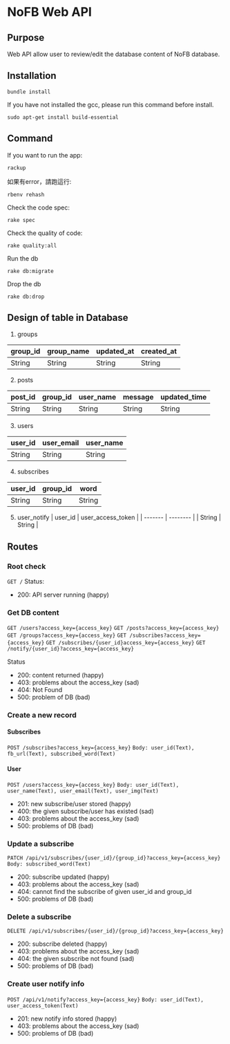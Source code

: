 # NoFB Web API
## Purpose
Web API allow user to review/edit the database content of NoFB database.

## Installation
```bash=
bundle install
```
If you have not installed the gcc, please run this command before install.
```bash=
sudo apt-get install build-essential
```

## Command
If you want to run the app:
```bash=
rackup
```

如果有error，請跑這行:
```bash=
rbenv rehash
```

Check the code spec:
```bash=
rake spec
```

Check the quality of code:
```bash=
rake quality:all
```

Run the db
```bash=
rake db:migrate
```

Drop the db
```bash=
rake db:drop
```

## Design of table in Database
1. groups

| group_id | group_name | updated_at | created_at |
| -------- | ---------- | ---------- | ---------- |
| String   | String     | String   | String   |

2. posts

| post_id | group_id | user_name | message | updated_time |
| ------- | -------- | ------- | ------- | ------------ |
| String  | String   | String  | String  | String       |

3. users

| user_id | user_email | user_name |
| ------- | ---------- | ------------ |
| String  | String     | String       |

4. subscribes

| user_id | group_id | word   |
| ------- | -------- | ------ |
| String  | String   | String |

5. user_notify
| user_id | user_access_token | 
| ------- | -------- | 
| String  | String   |

## Routes
### Root check
`GET /`
Status:
- 200: API server running (happy)

### Get DB content

`GET /users?access_key={access_key}`
`GET /posts?access_key={access_key}`
`GET /groups?access_key={access_key}`
`GET /subscribes?access_key={access_key}`
`GET /subscribes/{user_id}access_key={access_key}`
`GET /notify/{user_id}?access_key={access_key}`

Status

- 200: content returned (happy)
- 403: problems about the access_key (sad)
- 404: Not Found
- 500: problem of DB (bad)

### Create a new record
#### Subscribes
`POST /subscribes?access_key={access_key}`
`Body: user_id(Text), fb_url(Text), subscribed_word(Text)`

#### User
`POST /users?access_key={access_key}`
`Body: user_id(Text), user_name(Text), user_email(Text), user_img(Text)`

- 201: new subscribe/user stored (happy)
- 400: the given subscribe/user has existed (sad)
- 403: problems about the access_key (sad)
- 500: problems of DB (bad)

### Update a subscribe

`PATCH /api/v1/subscribes/{user_id}/{group_id}?access_key={access_key}`
`Body: subscribed_word(Text)`

- 200: subscribe updated (happy)
- 403: problems about the access_key (sad)
- 404: cannot find the subscribe of given user_id and group_id
- 500: problems of DB (bad)

### Delete a subscribe

`DELETE /api/v1/subscribes/{user_id}/{group_id}?access_key={access_key}`

- 200: subscribe deleted (happy)
- 403: problems about the access_key (sad)
- 404: the given subscribe not found (sad)
- 500: problems of DB (bad)

### Create user notify info
`POST /api/v1/notify?access_key={access_key}`
`Body: user_id(Text), user_access_token(Text)`

- 201: new notify info stored (happy)
- 403: problems about the access_key (sad)
- 500: problems of DB (bad)